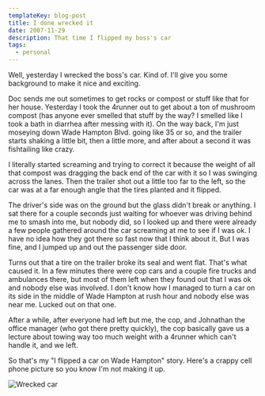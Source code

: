 ```yaml
---
templateKey: blog-post
title: I done wrecked it
date: 2007-11-29
description: That time I flipped my boss's car
tags:
  - personal
---
```


Well, yesterday I wrecked the boss's car. Kind of. I'll give you some background to make it nice and exciting.

Doc sends me out sometimes to get rocks or compost or stuff like that for her house. Yesterday I took the 4runner out to get about a ton of mushroom compost (has anyone ever smelled that stuff by the way? I smelled like I took a bath in diarrhea after messing with it). On the way back, I'm just moseying down Wade Hampton Blvd. going like 35 or so, and the trailer starts shaking a little bit, then a little more, and after about a second it was fishtailing like crazy. 

I literally started screaming and trying to correct it because the weight of all that compost was dragging the back end of the car with it so I was swinging across the lanes. Then the trailer shot out a little too far to the left, so the car was at a far enough angle that the tires planted and it flipped. 

The driver's side was on the ground but the glass didn't break or anything. I sat there for a couple seconds just waiting for whoever was driving behind me to smash into me, but nobody did, so I looked up and there were already a few people gathered around the car screaming at me to see if I was ok. I have no idea how they got there so fast now that I think about it. But I was fine, and I jumped up and out the passenger side door.

Turns out that a tire on the trailer broke its seal and went flat. That's what caused it. In a few minutes there were cop cars and a couple fire trucks and ambulances there, but most of them left when they found out that I was ok and nobody else was involved. I don't know how I managed to turn a car on its side in the middle of Wade Hampton at rush hour and nobody else was near me. Lucked out on that one. 

After a while, after everyone had left but me, the cop, and Johnathan the office manager (who got there pretty quickly), the cop basically gave us a lecture about towing way too much weight with a 4runner which can't handle it, and we left. 

So that's my "I flipped a car on Wade Hampton" story. Here's a crappy cell phone picture so you know I'm not making it up.

![Wrecked car](/img/carwreck.jpg)
